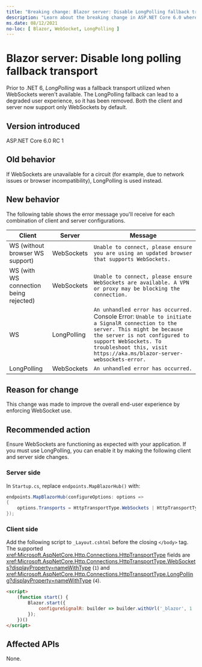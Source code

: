 ```yaml
---
title: "Breaking change: Blazor server: Disable LongPolling fallback transport"
description: "Learn about the breaking change in ASP.NET Core 6.0 where LongPolling is not used as a fallback transport when WebSockets aren't available."
ms.date: 08/12/2021
no-loc: [ Blazor, WebSocket, LongPolling ]
---
```

# Blazor server: Disable long polling fallback transport

Prior to .NET 6, *LongPolling* was a fallback transport utilized when WebSockets weren't available. The LongPolling fallback can lead to a degraded user experience, so it has been removed. Both the client and server now support only WebSockets by default.

## Version introduced

ASP.NET Core 6.0 RC 1

## Old behavior

If WebSockets are unavailable for a circuit (for example, due to network issues or browser incompatibility), LongPolling is used instead.

## New behavior

The following table shows the error message you'll receive for each combination of client and server configurations.

| Client | Server | Message |
|---|---|---|
| WS (without browser WS support) | WebSockets | `Unable to connect, please ensure you are using an updated browser that supports WebSockets.` |
| WS (with WS connection being rejected) | WebSockets | `Unable to connect, please ensure WebSockets are available. A VPN or proxy may be blocking the connection.` |
| WS | LongPolling | `An unhandled error has occurred.` Console Error: `Unable to initiate a SignalR connection to the server. This might be because the server is not configured to support WebSockets. To troubleshoot this, visit https://aka.ms/blazor-server-websockets-error.` |
| LongPolling | WebSockets | `An unhandled error has occurred.` |

## Reason for change

This change was made to improve the overall end-user experience by enforcing WebSocket use.

## Recommended action

Ensure WebSockets are functioning as expected with your application. If you must use LongPolling, you can enable it by making the following client and server side changes.

### Server side

In `Startup.cs`, replace `endpoints.MapBlazorHub()` with:

```c#
endpoints.MapBlazorHub(configureOptions: options => 
{ 
    options.Transports = HttpTransportType.WebSockets | HttpTransportType.LongPolling; 
});
```

### Client side

Add the following script to `_Layout.cshtml` before the closing `</body>` tag. The supported <xref:Microsoft.AspNetCore.Http.Connections.HttpTransportType> fields are <xref:Microsoft.AspNetCore.Http.Connections.HttpTransportType.WebSockets?displayProperty=nameWithType> (`1`) and <xref:Microsoft.AspNetCore.Http.Connections.HttpTransportType.LongPolling?displayProperty=nameWithType> (`4`).

```html
<script>
    (function start() {
        Blazor.start({
            configureSignalR: builder => builder.withUrl('_blazor', 1 | 4) // WebSockets and LongPolling
        });
    })()
</script>
```

## Affected APIs

None.
